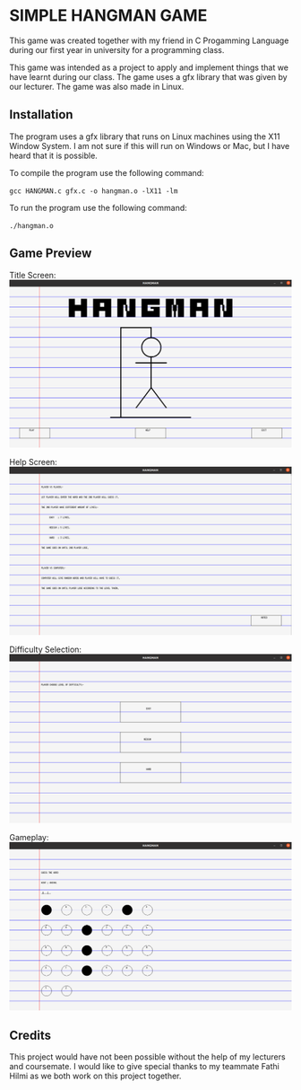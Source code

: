 # **SIMPLE HANGMAN GAME**

This game was created together with my friend in C Progamming Language during our first year in university for a programming class.  
  
This game was intended as a project to apply and implement things that we have learnt during our class. The game uses a gfx library that was given by our lecturer. The game was also made in Linux.  
  
## **Installation**
  
The program uses a gfx library that runs on Linux machines using the X11 Window System. I am not sure if this will run on Windows or Mac, but I have heard that it is possible.

To compile the program use the following command:

`gcc HANGMAN.c gfx.c -o hangman.o -lX11 -lm`

To run the program use the following command:

`./hangman.o`

## **Game Preview**

Title Screen:  
![Title Screen!](/pic/title-screen.png "Title Screen")  

Help Screen:  
![Help Screen!](/pic/help-screen.png "Help Screen")  

Difficulty Selection:  
![Difficulty!](/Pic/difficulty-selection.png "Choose Difficulty")

Gameplay:  
![Gameplay!](/Pic/gameplay.png "Gameplay")  

## **Credits**  
This project would have not been possible without the help of my lecturers and coursemate. I would like to give special thanks to my teammate Fathi Hilmi as we both work on this project together.  